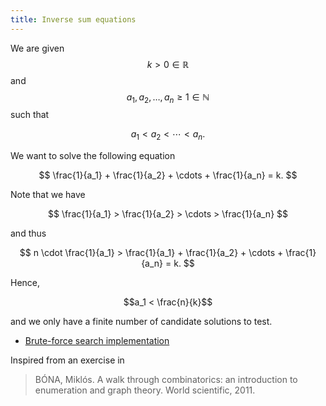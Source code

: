 ```yaml
---
title: Inverse sum equations
---
```


We are given $$k > 0 \in \mathbb{R}$$ and $$a_1, a_2, \ldots, a_n \ge 1 \in \mathbb{N}$$ such that

$$
a_1 < a_2 < \cdots < a_n.
$$

We want to solve the following equation

$$
\frac{1}{a_1} +
\frac{1}{a_2} +
\cdots +
\frac{1}{a_n} = k.
$$

Note that we have

$$
\frac{1}{a_1} >
\frac{1}{a_2} >
\cdots >
\frac{1}{a_n}
$$

and thus

$$
n \cdot \frac{1}{a_1} >
\frac{1}{a_1} +
\frac{1}{a_2} +
\cdots +
\frac{1}{a_n} = k.
$$

Hence,

$$a_1 < \frac{n}{k}$$

and we only have a finite number of candidate solutions to test.

  - [Brute-force search implementation](https://cocalc.com/projects/00bf44da-33dd-49ad-a9d5-54c2182f171e/files/inverse-sum.sagews)

Inspired from an exercise in

> BÓNA, Miklós. A walk through combinatorics: an introduction to enumeration and graph theory. World scientific, 2011.
